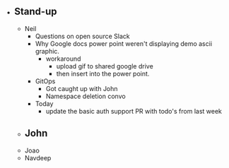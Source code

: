 - ## Stand-up
	- Neil
		- Questions on open source Slack
		- Why Google docs power point weren't displaying demo ascii graphic.
			- workaround
				- upload gif to shared google drive
				- then insert into the power point.
		- GitOps
			- Got caught up with John
			- Namespace deletion convo
		- Today
			- update the basic auth support PR with todo's from last week
	- John
		-
	- Joao
	- Navdeep